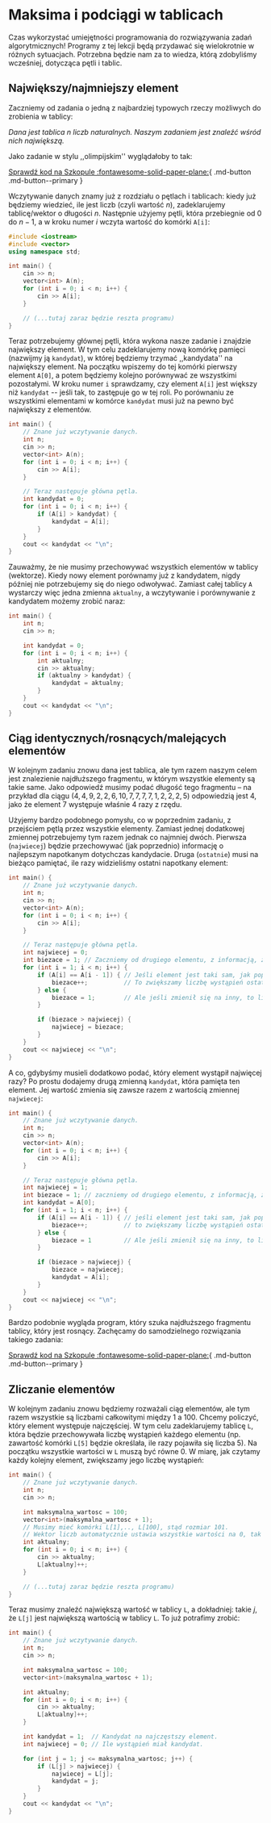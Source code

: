 # Maksima i podciągi w tablicach

Czas wykorzystać umiejętności programowania do rozwiązywania zadań algorytmicznych! Programy z tej lekcji będą przydawać się wielokrotnie w różnych sytuacjach. Potrzebna będzie nam za to wiedza, którą zdobyliśmy wcześniej, dotycząca pętli i tablic.


## Największy/najmniejszy element

Zaczniemy od zadania o jedną z najbardziej typowych rzeczy możliwych do zrobienia w tablicy:

*Dana jest tablica $n$ liczb naturalnych. Naszym zadaniem jest znaleźć wśród nich największą.*

Jako zadanie w stylu ,,olimpijskim'' wyglądałoby to tak:

[Sprawdź kod na Szkopule :fontawesome-solid-paper-plane:](https://szkopul.edu.pl/c/kurs-oi/p/#max1){ .md-button .md-button--primary }

Wczytywanie danych znamy już z rozdziału o pętlach i tablicach: kiedy już będziemy wiedzieć, ile jest liczb (czyli wartość $n$), zadeklarujemy tablicę/wektor o długości $n$. Następnie użyjemy pętli, która przebiegnie od
$0$ do $n-1$, a w kroku numer $i$ wczyta wartość do komórki `A[i]`:

```cpp
#include <iostream>
#include <vector>
using namespace std;

int main() {
    cin >> n;
    vector<int> A(n);
    for (int i = 0; i < n; i++) {
        cin >> A[i];
    }

    // (...tutaj zaraz będzie reszta programu)
}
```

Teraz potrzebujemy głównej pętli, która wykona nasze zadanie i znajdzie największy element. W tym celu zadeklarujemy nową komórkę pamięci (nazwijmy ją `kandydat`), w której będziemy trzymać ,,kandydata'' na największy element. Na początku wpiszemy do tej komórki pierwszy element `A[0]`, a potem będziemy kolejno porównywać ze wszystkimi pozostałymi. W kroku numer `i` sprawdzamy, czy element `A[i]` jest większy niż `kandydat` -- jeśli tak, to zastępuje go w tej roli. Po porównaniu ze wszystkimi elementami w komórce `kandydat` musi już na pewno być największy z elementów.

```cpp
int main() {
    // Znane już wczytywanie danych.
    int n;
    cin >> n;
    vector<int> A(n);
    for (int i = 0; i < n; i++) {
        cin >> A[i];
    }

    // Teraz następuje główna pętla.
    int kandydat = 0;
    for (int i = 0; i < n; i++) {
        if (A[i] > kandydat) {
            kandydat = A[i];
        }
    }
    cout << kandydat << "\n";
}
```

Zauważmy, że nie musimy przechowywać wszystkich elementów w tablicy (wektorze). Kiedy nowy element porównamy już z kandydatem, nigdy później nie potrzebujemy się do niego odwoływać. Zamiast całej tablicy `A` wystarczy więc jedna zmienna `aktualny`, a wczytywanie i porównywanie z kandydatem możemy zrobić naraz:

```cpp
int main() {
    int n;
    cin >> n;

    int kandydat = 0;
    for (int i = 0; i < n; i++) {
        int aktualny;
        cin >> aktualny;
        if (aktualny > kandydat) {
            kandydat = aktualny;
        }
    }
    cout << kandydat << "\n";
}
```



## Ciąg identycznych/rosnących/malejących elementów

W kolejnym zadaniu znowu dana jest tablica, ale tym razem naszym celem jest znalezienie najdłuższego fragmentu, w którym wszystkie elementy są takie same. Jako odpowiedź musimy podać długość tego fragmentu – na przykład dla ciągu $(4, 4, 9, 2, 2, 6, 10, 7, 7, 7, 7, 1, 2, 2, 2, 5)$ odpowiedzią jest $4$, jako że element $7$ występuje właśnie $4$ razy z rzędu.

Użyjemy bardzo podobnego pomysłu, co w poprzednim zadaniu, z przejściem pętlą przez wszystkie elementy. Zamiast jednej dodatkowej zmiennej potrzebujemy tym razem jednak co najmniej dwóch. Pierwsza (`najwiecej`) będzie przechowywać (jak poprzednio) informację o najlepszym napotkanym dotychczas kandydacie. Druga (`ostatnie`) musi na bieżąco pamiętać, ile razy widzieliśmy ostatni napotkany element:

```cpp
int main() {
    // Znane już wczytywanie danych.
    int n;
    cin >> n;
    vector<int> A(n);
    for (int i = 0; i < n; i++) {
        cin >> A[i];
    }

    // Teraz następuje główna pętla.
    int najwiecej = 0;
    int biezace = 1; // Zaczniemy od drugiego elementu, z informacją, że pierwszy element widzieliśmy już raz.
    for (int i = 1; i < n; i++) {
        if (A[i] == A[i - 1]) { // Jeśli element jest taki sam, jak poprzedni...
            biezace++;          // To zwiększamy liczbę wystąpień ostatniego elementu o 1.
        } else {
            biezace = 1;        // Ale jeśli zmienił się na inny, to liczba wystąpień ustawia się z powrotem na 1.
        }

        if (biezace > najwiecej) {
            najwiecej = biezace;
        }
    }
    cout << najwiecej << "\n";
}
```

A co, gdybyśmy musieli dodatkowo podać, który element wystąpił najwięcej razy? Po prostu dodajemy drugą zmienną `kandydat`, która pamięta ten element. Jej wartość zmienia się zawsze razem z wartością zmiennej `najwiecej`:

```cpp
int main() {
    // Znane już wczytywanie danych.
    int n;
    cin >> n;
    vector<int> A(n);
    for (int i = 0; i < n; i++) {
        cin >> A[i];
    }

    // Teraz następuje główna pętla.
    int najwiecej = 1;
    int biezace = 1; // zaczniemy od drugiego elementu, z informacją, że pierwszy element widzieliśmy już raz.
    int kandydat = A[0];
    for (int i = 1; i < n; i++) {
        if (A[i] == A[i - 1]) { // jeśli element jest taki sam, jak poprzedni...
            biezace++;          // to zwiększamy liczbę wystąpień ostatniego elementu o 1.
        } else {
            biezace = 1         // Ale jeśli zmienił się na inny, to liczba wystąpień ustawia się z powrotem na 1.
        }

        if (biezace > najwiecej) {
            biezace = najwiecej;
            kandydat = A[i];
        }
    }
    cout << najwiecej << "\n";
}
```

Bardzo podobnie wygląda program, który szuka najdłuższego fragmentu tablicy, który jest rosnący. Zachęcamy do samodzielnego rozwiązania takiego zadania:


[Sprawdź kod na Szkopule :fontawesome-solid-paper-plane:](https://szkopul.edu.pl/c/kurs-oi/p/#sto1){ .md-button .md-button--primary }


## Zliczanie elementów

W kolejnym zadaniu znowu będziemy rozważali ciąg elementów, ale tym razem wszystkie są liczbami całkowitymi między $1$ a $100$. Chcemy policzyć, który element występuje najczęściej. W tym celu zadeklarujemy tablicę `L`, która będzie przechowywała liczbę wystąpień każdego elementu (np. zawartość komórki `L[5]` będzie określała, ile razy pojawiła się liczba $5$). Na początku wszystkie wartości w `L` muszą być równe $0$. W miarę, jak czytamy każdy kolejny element, zwiększamy jego liczbę wystąpień:

```cpp
int main() {
    // Znane już wczytywanie danych.
    int n;
    cin >> n;

    int maksymalna_wartosc = 100;
    vector<int>(maksymalna_wartosc + 1);
    // Musimy mieć komórki L[1],.., L[100], stąd rozmiar 101.
    // Wektor liczb automatycznie ustawia wszystkie wartości na 0, tak jak chcieliśmy.
    int aktualny;
    for (int i = 0; i < n; i++) {
        cin >> aktualny;
        L[aktualny]++;
    }

    // (...tutaj zaraz będzie reszta programu)
}
```

Teraz musimy znaleźć największą wartość w tablicy `L`, a dokładniej: takie $j$, że `L[j]` jest największą wartością w tablicy `L`. To już potrafimy zrobić:

```cpp
int main() {
    // Znane już wczytywanie danych.
    int n;
    cin >> n;

    int maksymalna_wartosc = 100;
    vector<int>(maksymalna_wartosc + 1);

    int aktualny;
    for (int i = 0; i < n; i++) {
        cin >> aktualny;
        L[aktualny]++;
    }

    int kandydat = 1;  // Kandydat na najczęstszy element.
    int najwiecej = 0; // Ile wystąpień miał kandydat.

    for (int j = 1; j <= maksymalna_wartosc; j++) {
        if (L[j] > najwiecej) {
            najwiecej = L[j];
            kandydat = j;
        }
    }
    cout << kandydat << "\n";
}
```
